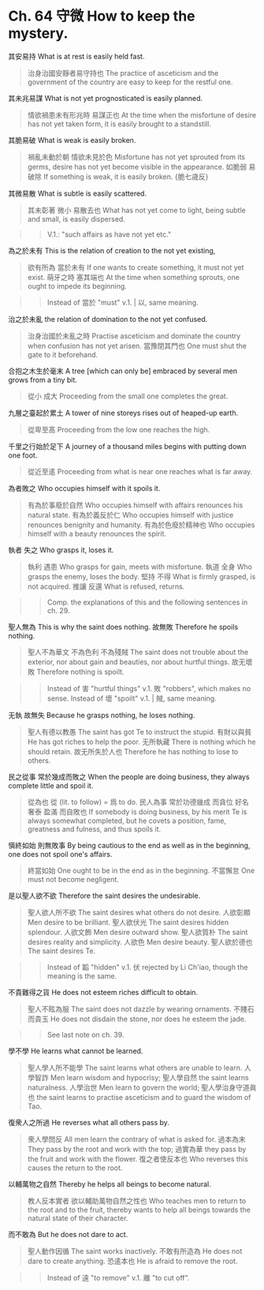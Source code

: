 # Ch. 64 守微 How to keep the mystery.

其安易持
What is at rest is easily held fast.

> 治身治國安靜者易守持也
The practice of asceticism and the government of the country are easy to keep for the restful one.

其未兆易謀
What is not yet prognosticated is easily planned.

> 情欲禍患未有形兆時
易謀正也
At the time when the misfortune of desire has not yet taken form,
it is easily brought to a standstill.

其脆易破
What is weak is easily broken.

> 禍亂未動於朝
情欲未見於色
Misfortune has not yet sprouted from its germs,
desire has not yet become visible in the appearance.
如脆弱
易破除
If something is weak,
it is easily broken.
{脆七歳反}

其微易散
What is subtle is easily scattered.

> 其未彰著
微小
易散去也
What has not yet come to light,
being subtle and small,
is easily dispersed.

>> V.1.: "such affairs as have not yet etc."

為之於未有
This is the relation of creation to the not yet existing,

> 欲有所為
當於未有
If one wants to create something,
it must not yet exist.
萌牙之時
塞其端也
At the time when something sprouts,
one ought to impede its beginning.

>> Instead of 當於 "must" v.1. | 以, same meaning.

治之於未亂
the relation of domination to the not yet confused.

> 治身治國於未亂之時
Practise asceticism and dominate the country when confusion has not yet arisen.
當豫閉其門也
One must shut the gate to it beforehand.

合抱之木生於毫末
A tree [which can only be] embraced by several men grows from a tiny bit.

> 從小
成大
Proceeding from the small
one completes the great.

九層之臺起於累土
A tower of nine storeys rises out of heaped-up earth.

> 從卑至髙
Proceeding from the low one reaches the high.

千里之行始於足下
A journey of a thousand miles begins with putting down one foot.

> 從近至逺
Proceeding from what is near one reaches what is far away.

為者敗之
Who occupies himself with it spoils it.

> 有為於事廢於自然
Who occupies himself with affairs renounces his natural state.
有為於義反於仁
Who occupies himself with justice renounces benignity and humanity.
有為於色廢於精神也
Who occupies himself with a beauty renounces the spirit.

執者
失之
Who grasps it,
loses it.

> 執利
遇患
Who grasps for gain,
meets with misfortune.
執道
全身
Who grasps the enemy,
loses the body.
堅持
不得
What is firmly grasped,
is not acquired.
推讓
反還
What is refused,
returns.

>> Comp. the explanations of this and the following sentences in ch. 29.

聖人無為
This is why the saint does nothing.
故無敗
Therefore he spoils nothing.

> 聖人不為華文
不為色利
不為殘賊
The saint does not trouble about the exterior,
nor about gain and beauties,
nor about hurtful things. 
故无壞敗
Therefore nothing is spoilt.

>> Instead of 害 "hurtful things" v.1. 敗 "robbers", which makes no sense.
Instead of 壞 "spoilt" v.1. | 賊, same meaning.

无執
故無失
Because he grasps nothing,
he loses nothing.

> 聖人有德以教愚
The saint has got Te to instruct the stupid.
有財以與貧
He has got riches to help the poor.
无所執藏
There is nothing which he should retain.
故无所失於人也
Therefore he has nothing to lose to others.

民之從事
常於幾成而敗之
When the people are doing business,
they always complete little and spoil it.

> 從為也
從 (lit. to follow) = 爲 to do.
民人為事
常於功德㡬成
而貪位
好名
奢泰
盈滿
而自敗也
If somebody is doing business,
by his merit Te is always somewhat completed,
but he covets a position,
fame,
greatness
and fulness,
and thus spoils it.

愼終如始
則無敗事
By being cautious to the end as well as in the beginning,
one does not spoil one's affairs.

> 終當如始
One ought to be in the end as in the beginning.
不當懈怠
One must not become negligent.

是以聖人欲不欲
Therefore the saint desires the undesirable.

> 聖人欲人所不欲
The saint desires what others do not desire.
人欲彰顯
Men desire to be brilliant.
聖人欲伏光
The saint desires hidden splendour.
人欲文飾
Men desire outward show.
聖人欲質朴
The saint desires reality and simplicity.
人欲色
Men desire beauty.
聖人欲於德也
The saint desires Te.

>> Instead of 韜 "hidden" v.1. 伏 rejected by Li Ch'iao,
though the meaning is the same.

不貴難得之貨
He does not esteem riches difficult to obtain.

> 聖人不眩為服
The saint does not dazzle by wearing ornaments.
不賤石
而貴玉
He does not disdain the stone,
nor does he esteem the jade.

>> See last note on ch. 39.

學不學
He learns what cannot be learned.

> 聖人學人所不能學
The saint learns what others are unable to learn.
人學智詐
Men learn wisdom and hypocrisy;
聖人學自然
the saint learns naturalness.
人學治世
Men learn to govern the world;
聖人學治身守道眞也
the saint learns to practise asceticism and to guard the wisdom of Tao.

復衆人之所過
He reverses what all others pass by.

> 衆人學問反
All men learn the contrary of what is asked for.
過本為末
They pass by the root and work with the top;
過實為華
they pass by the fruit and work with the flower.
復之者使反本也
Who reverses this causes the return to the root.

以輔萬物之自然
Thereby he helps all beings to become natural.

> 教人反本實者
欲以輔助萬物自然之性也
Who teaches men to return to the root and to the fruit,
thereby wants to help all beings towards the natural state of their character.

而不敢為
But he does not dare to act.

> 聖人動作因循
The saint works inactively.
不敢有所造為
He does not dare to create anything.
恐逺本也
He is afraid to remove the root.

>> Instead of 遠 "to remove" v.1. 離 "to cut off".
